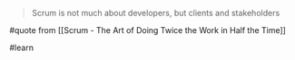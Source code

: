 > Scrum is not much about developers, but clients and stakeholders

#quote from [[Scrum - The Art of Doing Twice the Work in Half the Time]]

#learn 